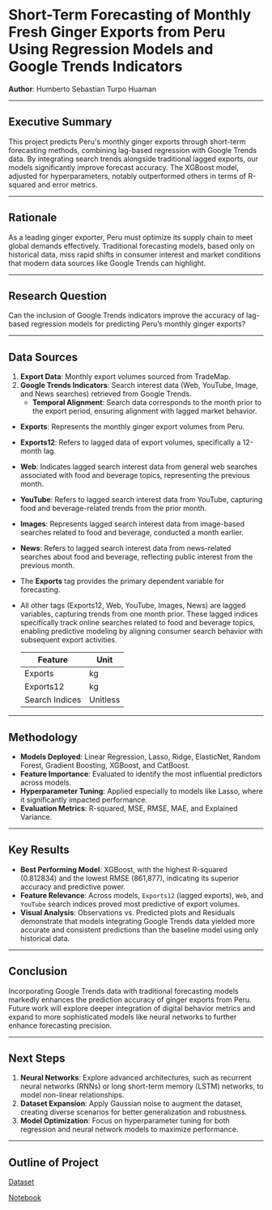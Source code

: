 # **Short-Term Forecasting of Monthly Fresh Ginger Exports from Peru Using Regression Models and Google Trends Indicators**

**Author**: Humberto Sebastian Turpo Huaman

---

## **Executive Summary**
This project predicts Peru's monthly ginger exports through short-term forecasting methods, combining lag-based regression with Google Trends data. By integrating search trends alongside traditional lagged exports, our models significantly improve forecast accuracy. The XGBoost model, adjusted for hyperparameters, notably outperformed others in terms of R-squared and error metrics.

---

## **Rationale**
As a leading ginger exporter, Peru must optimize its supply chain to meet global demands effectively. Traditional forecasting models, based only on historical data, miss rapid shifts in consumer interest and market conditions that modern data sources like Google Trends can highlight.

---

## **Research Question**
Can the inclusion of Google Trends indicators improve the accuracy of lag-based regression models for predicting Peru’s monthly ginger exports?

---

## **Data Sources**
1. **Export Data**: Monthly export volumes sourced from TradeMap.  
2. **Google Trends Indicators**: Search interest data (Web, YouTube, Image, and News searches) retrieved from Google Trends.
   - **Temporal Alignment**: Search data corresponds to the month prior to the export period, ensuring alignment with lagged market behavior.

- **Exports**: Represents the monthly ginger export volumes from Peru.
- **Exports12**: Refers to lagged data of export volumes, specifically a 12-month lag.
- **Web**: Indicates lagged search interest data from general web searches associated with food and beverage topics, representing the previous month.
- **YouTube**: Refers to lagged search interest data from YouTube, capturing food and beverage-related trends from the prior month.
- **Images**: Represents lagged search interest data from image-based searches related to food and beverage, conducted a month earlier.
- **News**: Refers to lagged search interest data from news-related searches about food and beverage, reflecting public interest from the previous month.


- The **Exports** tag provides the primary dependent variable for forecasting.
- All other tags (Exports12, Web, YouTube, Images, News) are lagged variables, capturing trends from one month prior. These lagged indices specifically track online searches related to food and beverage topics, enabling predictive modeling by aligning consumer search behavior with subsequent export activities.


   | Feature             | Unit       |
   |---------------------|------------|
   | Exports             | kg         |
   | Exports12           | kg         |
   | Search Indices      | Unitless   |


---

## **Methodology**
- **Models Deployed**: Linear Regression, Lasso, Ridge, ElasticNet, Random Forest, Gradient Boosting, XGBoost, and CatBoost.
- **Feature Importance**: Evaluated to identify the most influential predictors across models.
- **Hyperparameter Tuning**: Applied especially to models like Lasso, where it significantly impacted performance.
- **Evaluation Metrics**: R-squared, MSE, RMSE, MAE, and Explained Variance.

---

## **Key Results**
- **Best Performing Model**: XGBoost, with the highest R-squared (0.812834) and the lowest RMSE (861,877), indicating its superior accuracy and predictive power.
- **Feature Relevance**: Across models, `Exports12` (lagged exports), `Web`, and `YouTube` search indices proved most predictive of export volumes.
- **Visual Analysis**: Observations vs. Predicted plots and Residuals demonstrate that models integrating Google Trends data yielded more accurate and consistent predictions than the baseline model using only historical data.

---

## **Conclusion**
Incorporating Google Trends data with traditional forecasting models markedly enhances the prediction accuracy of ginger exports from Peru. Future work will explore deeper integration of digital behavior metrics and expand to more sophisticated models like neural networks to further enhance forecasting precision.

---


## **Next Steps**
1. **Neural Networks**: Explore advanced architectures, such as recurrent neural networks (RNNs) or long short-term memory (LSTM) networks, to model non-linear relationships.  
2. **Dataset Expansion**: Apply Gaussian noise to augment the dataset, creating diverse scenarios for better generalization and robustness.  
3. **Model Optimization**: Focus on hyperparameter tuning for both regression and neural network models to maximize performance.

---

## **Outline of Project**
[Dataset](https://github.com/humbertoturpo/CapstoneProject1/blob/main/data/gingerperu2.xlsx)

[Notebook](https://github.com/humbertoturpo/CapstoneProject2/blob/main/CapstoneGinger.ipynb)


